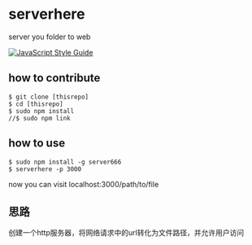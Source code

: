 # serverhere
server you folder to web

[![JavaScript Style Guide](https://img.shields.io/badge/code_style-standard-brightgreen.svg)](https://standardjs.com)

## how to contribute

```
$ git clone [thisrepo]
$ cd [thisrepo]
$ sudo npm install
//$ sudo npm link
```

## how to use


```
$ sudo npm install -g server666
$ serverhere -p 3000
```
now you can visit localhost:3000/path/to/file

## 思路
创建一个http服务器，将网络请求中的url转化为文件路径，并允许用户访问

